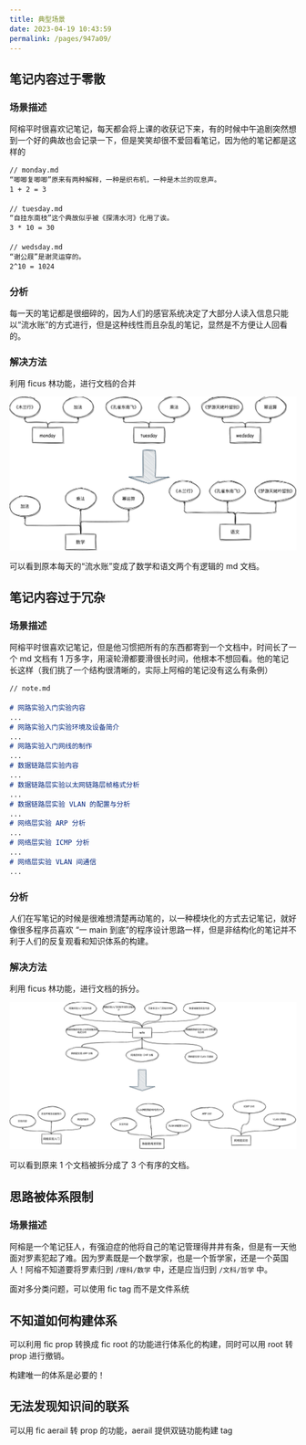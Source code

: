 ```yaml
---
title: 典型场景
date: 2023-04-19 10:43:59
permalink: /pages/947a09/
---
```


## 笔记内容过于零散

### 场景描述

阿榕平时很喜欢记笔记，每天都会将上课的收获记下来，有的时候中午追剧突然想到一个好的典故也会记录一下，但是笑笑却很不爱回看笔记，因为他的笔记都是这样的

```markdown
// monday.md
“唧唧复唧唧”原来有两种解释，一种是织布机，一种是木兰的叹息声。
1 + 2 = 3

// tuesday.md
“自挂东南枝”这个典故似乎被《探清水河》化用了诶。
3 * 10 = 30

// wedsday.md
“谢公屐”是谢灵运穿的。
2^10 = 1024
```

### 分析

每一天的笔记都是很细碎的，因为人们的感官系统决定了大部分人读入信息只能以“流水账”的方式进行，但是这种线性而且杂乱的笔记，显然是不方便让人回看的。

### 解决方法

利用 ficus 林功能，进行文档的合并

![ficforest1.drawio.png](./example/ficforest1.drawio.png)

可以看到原本每天的“流水账”变成了数学和语文两个有逻辑的 md 文档。

## 笔记内容过于冗杂

### 场景描述

阿榕平时很喜欢记笔记，但是他习惯把所有的东西都寄到一个文档中，时间长了一个 md 文档有 1 万多字，用滚轮滑都要滑很长时间，他根本不想回看。他的笔记长这样（我们挑了一个结构很清晰的，实际上阿榕的笔记没有这么有条例）

```markdown
// note.md

# 网路实验入门实验内容
...
# 网路实验入门实验环境及设备简介
...
# 网路实验入门网线的制作
...
# 数据链路层实验内容
...
# 数据链路层实验以太网链路层帧格式分析
...
# 数据链路层实验 VLAN 的配置与分析
...
# 网络层实验 ARP 分析
...
# 网络层实验 ICMP 分析
...
# 网络层实验 VLAN 间通信
...
```

### 分析

人们在写笔记的时候是很难想清楚再动笔的，以一种模块化的方式去记笔记，就好像很多程序员喜欢 “一 main 到底”的程序设计思路一样，但是非结构化的笔记并不利于人们的反复观看和知识体系的构建。

### 解决方法

利用 ficus 林功能，进行文档的拆分。

![ficforest2.drawio.png](./example/ficforest2.drawio.png)

可以看到原来 1 个文档被拆分成了 3 个有序的文档。

## 思路被体系限制


### 场景描述

阿榕是一个笔记狂人，有强迫症的他将自己的笔记管理得井井有条，但是有一天他面对罗素犯起了难。因为罗素既是一个数学家，也是一个哲学家，还是一个英国人！阿榕不知道要将罗素归到 `/理科/数学` 中，还是应当归到 `/文科/哲学` 中。

面对多分类问题，可以使用 fic tag 而不是文件系统

## 不知道如何构建体系

可以利用 fic prop 转换成 fic root 的功能进行体系化的构建，同时可以用 root 转 prop 进行撤销。

构建唯一的体系是必要的！

## 无法发现知识间的联系

可以用 fic aerail 转 prop 的功能，aerail 提供双链功能构建 tag